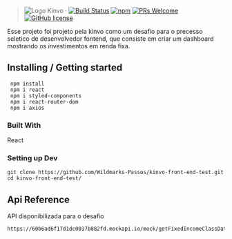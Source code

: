> ![Logo Kinvo](https://github.com/cbfranca/kinvo-front-end-test/blob/master/logo.svg) &middot; [![Build Status](https://img.shields.io/travis/npm/npm/latest.svg?style=flat-square)](https://travis-ci.org/npm/npm) [![npm](https://img.shields.io/npm/v/npm.svg?style=flat-square)](https://www.npmjs.com/package/npm) [![PRs Welcome](https://img.shields.io/badge/PRs-welcome-brightgreen.svg?style=flat-square)](http://makeapullrequest.com) [![GitHub license](https://img.shields.io/badge/license-MIT-blue.svg?style=flat-square)](https://github.com/your/your-project/blob/master/LICENSE)

Esse projeto foi projeto pela kinvo como um desafio para o precesso seletico de desenvolvedor fontend, que consiste em criar um dashboard mostrando os investimentos em renda fixa.

## Installing / Getting started


```shell
 npm install 
 npm i react 
 npm i styled-components
 npm i react-router-dom
 npm i axios       
```


### Built With
React

### Setting up Dev

```shell
git clone https://github.com/Wildmarks-Passos/kinvo-front-end-test.git
cd kinvo-front-end-test/
```

## Api Reference

API disponibilizada para o desafio 
```
https://60b6ad6f17d1dc0017b882fd.mockapi.io/mock/getFixedIncomeClassData
```